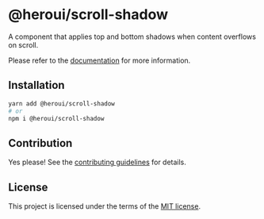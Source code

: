 # @heroui/scroll-shadow

A component that applies top and bottom shadows when content overflows on scroll.

Please refer to the [documentation](https://nextui.org/docs/components/listbox) for more information.

## Installation

```sh
yarn add @heroui/scroll-shadow
# or
npm i @heroui/scroll-shadow
```

## Contribution

Yes please! See the
[contributing guidelines](https://github.com/nextui-org/nextui/blob/master/CONTRIBUTING.md)
for details.

## License

This project is licensed under the terms of the
[MIT license](https://github.com/nextui-org/nextui/blob/master/LICENSE).
